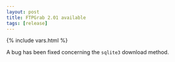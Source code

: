 ```yaml
---
layout: post
title: FTPGrab 2.01 available
tags: [release]
---
```

{% include vars.html %}

A bug has been fixed concerning the `sqlite3` download method.